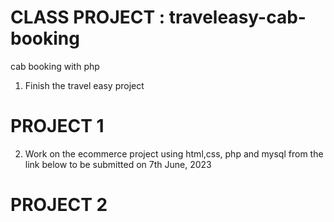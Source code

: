 # CLASS PROJECT : traveleasy-cab-booking
cab booking with php 

1. Finish the travel easy project

# PROJECT 1
2. Work on the ecommerce project using html,css, php and mysql from the link below
to be submitted on 7th June, 2023

# PROJECT 2
